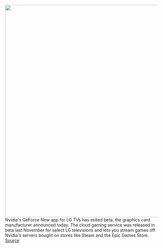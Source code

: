 <img src='https://cdn.vox-cdn.com/thumbor/HqDWiaEsYP4CTNpii516Yui9IyE=/0x0:1774x1184/1200x800/filters:focal(746x451:1028x733)/cdn.vox-cdn.com/uploads/chorus_image/image/70438641/GFN_Thursday_January_27.0.jpg' width='700px' /><br/>
Nvidia's GeForce Now app for LG TVs has exited beta, the graphics card manufacturer announced today. The cloud gaming service was released in beta last November for select LG televisions and lets you stream games off Nvidia's servers bought on stores like Steam and the Epic Games Store.
<a href='https://www.theverge.com/2022/1/27/22904126/geforce-now-lg-tvs-exits-beta-nvidia'> Source <a/>